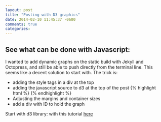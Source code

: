 ```yaml
---
layout: post
title: "Posting with D3 graphics"
date: 2014-02-10 11:45:37 -0600
comments: true
categories: 
---
```


<script src="http://d3js.org/d3.v2.js"></script> 


## See what can be done with Javascript:

I wanted to add dynamic graphs on the static build with Jekyll and Octopress, and still be able to push directly from the terminal line. This seems like a decent solution to start with. The trick is:

* adding the style tags in a div at the top
* adding the javascript source to d3 at the top of the post	 {% highlight html %} <script src="http://d3js.org/d3.v2.js"></script>  {% endhighlight %} 
* Adjusting the margins and container sizes
* add a div with ID to hold the graph


Start with d3 library: with this tutorial [here](http://robdodson.me/blog/2012/05/02/d3-js-and-octopress/)


<div>
  <style type="text/css">

    .chart {
      font-family: Arial, sans-serif;
      font-size: 10px;
      margin-top: -40px;
    }

    .bar {
      fill: steelblue;
    }

    .axis path, .axis line {
      fill: none;
      stroke: #000;
      shape-rendering: crispEdges;
    }

  </style>
</div>

<script type="text/javascript">

  var data = [6, 1, 2, 3, 5, 4,8];

  var margin = {top: 40, right: 40, bottom: 40, left: 40},
      width = $('.entry-content').width(),
      height = 300;

  $(window).resize(function() {
    width = $('.entry-content').width();
  });

</script>


<!-- D3.js Chart -->


<div id='chart-1'></div>

<script type='text/javascript'>
(function() {

  function draw() {

    $('#chart-1').empty();

    var x = d3.scale.linear()
        .domain([0, d3.max(data)])
        .range([0, width - margin.left - margin.right]);

    var y = d3.scale.ordinal()
        .domain(d3.range(data.length))
        .rangeRoundBands([height - margin.top - margin.bottom, 0], 0.2);

    var xAxis = d3.svg.axis()
        .scale(x)
        .orient('bottom')
        .tickPadding(8);

    var yAxis = d3.svg.axis()
        .scale(y)
        .orient('left')
        .tickPadding(8)
        .tickSize(0);

    var svg = d3.select('#chart-1').append('svg')
        .attr('width', width)
        .attr('height', height)
        .attr('class', 'chart')
      .append('g')
        .attr('transform', 'translate(' + margin.left + ', ' + margin.top + ')');

    svg.selectAll('.chart')
        .data(data)
        .enter().append('rect')
        .attr('class', 'bar')
        .attr('y', function(d, i) { return y(i) })
        .attr('width', x)
        .attr('height', y.rangeBand());

    svg.append('g')
        .attr('class', 'x axis')
        .attr('transform', 'translate(0, ' + y.rangeExtent()[1] + ')')
        .call(xAxis);

    svg.append('g')
        .attr('class', 'y axis')
        .call(yAxis)
      .selectAll('text')
        .text(function(d) { return String.fromCharCode(d + 65); });

  }

  draw();

  $(window).resize(function() {
    draw();
  });

})();
</script>


